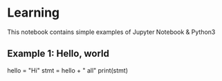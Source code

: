 # Learning

This notebook contains simple examples of Jupyter Notebook & Python3

## Example 1: Hello, world
hello = "Hi"
stmt = hello + " all"
print(stmt)


